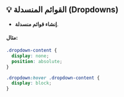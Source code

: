 ## 💡 القوائم المنسدلة (Dropdowns)

- **إنشاء قوائم منسدلة**.

#### مثال:

```css
.dropdown-content {
  display: none;
  position: absolute;
}

.dropdown:hover .dropdown-content {
  display: block;
}
```
